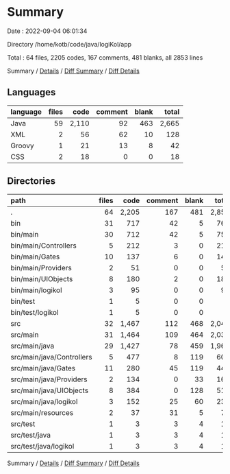 # Summary

Date : 2022-09-04 06:01:34

Directory /home/kotb/code/java/logiKol/app

Total : 64 files,  2205 codes, 167 comments, 481 blanks, all 2853 lines

Summary / [Details](details.md) / [Diff Summary](diff.md) / [Diff Details](diff-details.md)

## Languages
| language | files | code | comment | blank | total |
| :--- | ---: | ---: | ---: | ---: | ---: |
| Java | 59 | 2,110 | 92 | 463 | 2,665 |
| XML | 2 | 56 | 62 | 10 | 128 |
| Groovy | 1 | 21 | 13 | 8 | 42 |
| CSS | 2 | 18 | 0 | 0 | 18 |

## Directories
| path | files | code | comment | blank | total |
| :--- | ---: | ---: | ---: | ---: | ---: |
| . | 64 | 2,205 | 167 | 481 | 2,853 |
| bin | 31 | 717 | 42 | 5 | 764 |
| bin/main | 30 | 712 | 42 | 5 | 759 |
| bin/main/Controllers | 5 | 212 | 3 | 0 | 215 |
| bin/main/Gates | 10 | 137 | 6 | 0 | 143 |
| bin/main/Providers | 2 | 51 | 0 | 0 | 51 |
| bin/main/UIObjects | 8 | 180 | 2 | 0 | 182 |
| bin/main/logikol | 3 | 95 | 0 | 0 | 95 |
| bin/test | 1 | 5 | 0 | 0 | 5 |
| bin/test/logikol | 1 | 5 | 0 | 0 | 5 |
| src | 32 | 1,467 | 112 | 468 | 2,047 |
| src/main | 31 | 1,464 | 109 | 464 | 2,037 |
| src/main/java | 29 | 1,427 | 78 | 459 | 1,964 |
| src/main/java/Controllers | 5 | 477 | 8 | 119 | 604 |
| src/main/java/Gates | 11 | 280 | 45 | 119 | 444 |
| src/main/java/Providers | 2 | 134 | 0 | 33 | 167 |
| src/main/java/UIObjects | 8 | 384 | 0 | 128 | 512 |
| src/main/java/logikol | 3 | 152 | 25 | 60 | 237 |
| src/main/resources | 2 | 37 | 31 | 5 | 73 |
| src/test | 1 | 3 | 3 | 4 | 10 |
| src/test/java | 1 | 3 | 3 | 4 | 10 |
| src/test/java/logikol | 1 | 3 | 3 | 4 | 10 |

Summary / [Details](details.md) / [Diff Summary](diff.md) / [Diff Details](diff-details.md)